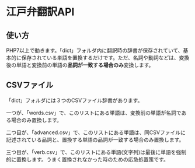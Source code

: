 # 江戸弁翻訳API

## 使い方

PHP7以上で動きます。「dict」フォルダ内に翻訳時の辞書が保存されていて、基本的に保存されている単語を置換するだけです。ただ、名詞や動詞などは、変換後の単語と変換前の単語の**品詞が一致する場合のみ**変換します。

## CSVファイル

「dict」フォルダには３つのCSVファイル辞書があります。

一つが、「words.csv」で、このリストにある単語は、変換前の単語が名詞である場合のみ置換します。

二つ目が、「advanced.csv」で、このリストにある単語は、同CSVファイルに記述されている品詞と、置換する単語の品詞が一致する場合のみ置換します。

三つ目が、「verb.csv」で、このリストにある単語(文字列)は最後に単語を強制的に置換します。うまく置換されなかった時のための応急処置策です。
